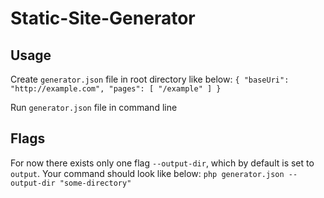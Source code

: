 # Static-Site-Generator


## Usage

Create `generator.json` file in root directory like below:
`{
	"baseUri": "http://example.com",
	"pages": [
		"/example"
	]
}`

Run `generator.json` file in command line


## Flags

For now there exists only one flag `--output-dir`, which by default is set to `output`. Your command should look like below:
`php generator.json --output-dir "some-directory"`